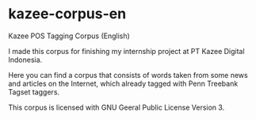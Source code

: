# kazee-corpus-en
Kazee POS Tagging Corpus (English)

I made this corpus for finishing my internship project at PT Kazee Digital Indonesia.

Here you can find a corpus that consists of words taken from some news and articles on the Internet, which already tagged with Penn Treebank Tagset taggers.

This corpus is licensed with GNU Geeral Public License Version 3.